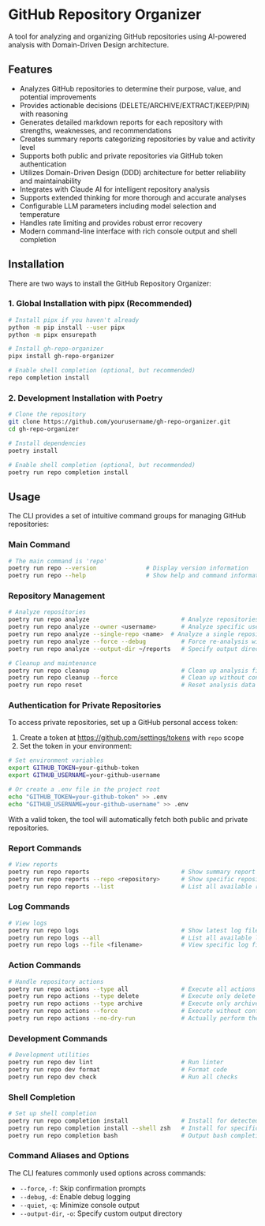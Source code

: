 # GitHub Repository Organizer

A tool for analyzing and organizing GitHub repositories using AI-powered analysis with Domain-Driven Design architecture.

## Features

- Analyzes GitHub repositories to determine their purpose, value, and potential improvements
- Provides actionable decisions (DELETE/ARCHIVE/EXTRACT/KEEP/PIN) with reasoning
- Generates detailed markdown reports for each repository with strengths, weaknesses, and recommendations
- Creates summary reports categorizing repositories by value and activity level
- Supports both public and private repositories via GitHub token authentication
- Utilizes Domain-Driven Design (DDD) architecture for better reliability and maintainability
- Integrates with Claude AI for intelligent repository analysis
- Supports extended thinking for more thorough and accurate analyses
- Configurable LLM parameters including model selection and temperature
- Handles rate limiting and provides robust error recovery
- Modern command-line interface with rich console output and shell completion

## Installation

There are two ways to install the GitHub Repository Organizer:

### 1. Global Installation with pipx (Recommended)

```bash
# Install pipx if you haven't already
python -m pip install --user pipx
python -m pipx ensurepath

# Install gh-repo-organizer
pipx install gh-repo-organizer

# Enable shell completion (optional, but recommended)
repo completion install
```

### 2. Development Installation with Poetry

```bash
# Clone the repository
git clone https://github.com/yourusername/gh-repo-organizer.git
cd gh-repo-organizer

# Install dependencies
poetry install

# Enable shell completion (optional, but recommended)
poetry run repo completion install
```

## Usage

The CLI provides a set of intuitive command groups for managing GitHub repositories:

### Main Command

```bash
# The main command is 'repo'
poetry run repo --version              # Display version information
poetry run repo --help                 # Show help and command information
```

### Repository Management

```bash
# Analyze repositories
poetry run repo analyze                          # Analyze repositories for current user
poetry run repo analyze --owner <username>       # Analyze specific user's repositories
poetry run repo analyze --single-repo <name>  # Analyze a single repository by name
poetry run repo analyze --force --debug          # Force re-analysis with debug output
poetry run repo analyze --output-dir ~/reports   # Specify output directory

# Cleanup and maintenance
poetry run repo cleanup                          # Clean up analysis files
poetry run repo cleanup --force                  # Clean up without confirmation
poetry run repo reset                            # Reset analysis data that doesn't match your repositories
```

### Authentication for Private Repositories

To access private repositories, set up a GitHub personal access token:

1. Create a token at https://github.com/settings/tokens with `repo` scope
2. Set the token in your environment:

```bash
# Set environment variables
export GITHUB_TOKEN=your-github-token
export GITHUB_USERNAME=your-github-username

# Or create a .env file in the project root
echo "GITHUB_TOKEN=your-github-token" >> .env
echo "GITHUB_USERNAME=your-github-username" >> .env
```

With a valid token, the tool will automatically fetch both public and private repositories.

### Report Commands

```bash
# View reports 
poetry run repo reports                          # Show summary report
poetry run repo reports --repo <repository>      # Show specific repository report
poetry run repo reports --list                   # List all available repository reports
```

### Log Commands

```bash
# View logs
poetry run repo logs                             # Show latest log file
poetry run repo logs --all                       # List all available logs
poetry run repo logs --file <filename>           # View specific log file
```

### Action Commands

```bash
# Handle repository actions
poetry run repo actions --type all               # Execute all actions (dry run)
poetry run repo actions --type delete            # Execute only delete actions
poetry run repo actions --type archive           # Execute only archive actions
poetry run repo actions --force                  # Execute without confirmation
poetry run repo actions --no-dry-run             # Actually perform the operations
```

### Development Commands

```bash
# Development utilities
poetry run repo dev lint                         # Run linter
poetry run repo dev format                       # Format code
poetry run repo dev check                        # Run all checks
```

### Shell Completion

```bash
# Set up shell completion
poetry run repo completion install               # Install for detected shell
poetry run repo completion install --shell zsh   # Install for specific shell
poetry run repo completion bash                  # Output bash completion script
```

### Command Aliases and Options

The CLI features commonly used options across commands:

- `--force`, `-f`: Skip confirmation prompts
- `--debug`, `-d`: Enable debug logging
- `--quiet`, `-q`: Minimize console output
- `--output-dir`, `-o`: Specify custom output directory